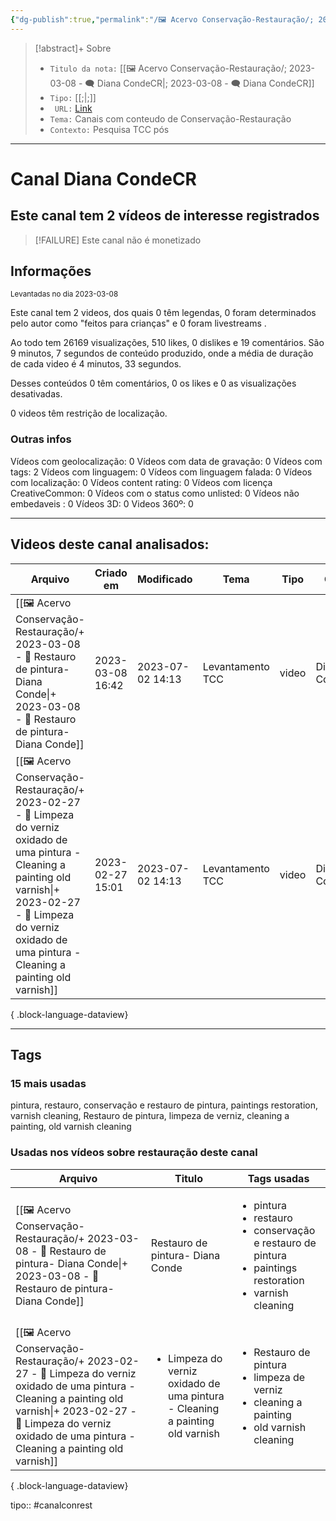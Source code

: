 ```yaml
---
{"dg-publish":true,"permalink":"/🖼️ Acervo Conservação-Restauração/; 2023-03-08 - 🗨️ Diana CondeCR/","tags":["🖼️/🗨️"]}
---
```


>[!abstract]+ Sobre
>- `Titulo da nota:`  [[🖼️ Acervo Conservação-Restauração/; 2023-03-08 - 🗨️ Diana CondeCR\|; 2023-03-08 - 🗨️ Diana CondeCR]]
>- `Tipo:`  [[;\|;]]
>- ` URL:`  [Link](http://www.youtube.com/@dianacondecr4735)
>- `Tema:`  Canais com conteudo de Conservação-Restauração
>- ` Contexto: ` Pesquisa TCC pós
***

# Canal Diana CondeCR
## Este canal tem 2 vídeos de interesse registrados
>[!FAILURE] Este canal não é monetizado

## Informações
<small> Levantadas no dia 2023-03-08 </small>


Este canal tem 2 videos, dos quais 0 têm legendas, 0 foram determinados pelo autor como "feitos para crianças" e 0 foram livestreams .

Ao todo tem 26169 visualizações, 510 likes, 0 dislikes e 19 comentários.
São 9 minutos, 7 segundos de conteúdo produzido, onde a média de duração de cada video é 4 minutos, 33 segundos.

Desses conteúdos 0 têm comentários, 0 os likes e 0 as visualizações desativadas.

0 videos têm restrição de localização.

### Outras infos

Vídeos com geolocalização: 0
Vídeos com data de gravação: 0
Vídeos com tags: 2
Vídeos com linguagem: 0
Vídeos com linguagem falada: 0
Vídeos com localização: 0
Vídeos content rating: 0
Vídeos com licença CreativeCommon: 0
Vídeos com o status como unlisted: 0
Vídeos não embedaveis : 0
Vídeos 3D: 0
Videos 360º: 0
***
## Videos deste canal analisados:
| Arquivo                                                                                                                                                                                                                                      | Criado em        | Modificado       | Tema             | Tipo  | Canal         |
| -------------------------------------------------------------------------------------------------------------------------------------------------------------------------------------------------------------------------------------------- | ---------------- | ---------------- | ---------------- | ----- | ------------- |
| [[🖼️ Acervo Conservação-Restauração/+ 2023-03-08   -  🎥️ Restauro de pintura- Diana Conde\|+ 2023-03-08   -  🎥️ Restauro de pintura- Diana Conde]]                                                                                     | 2023-03-08 16:42 | 2023-07-02 14:13 | Levantamento TCC | video | Diana CondeCR |
| [[🖼️ Acervo Conservação-Restauração/+ 2023-02-27   -  🎥️ Limpeza do verniz oxidado de uma pintura - Cleaning a painting old varnish\|+ 2023-02-27   -  🎥️ Limpeza do verniz oxidado de uma pintura - Cleaning a painting old varnish]] | 2023-02-27 15:01 | 2023-07-02 14:13 | Levantamento TCC | video | Diana CondeCR |

{ .block-language-dataview}
***

## Tags
### 15 mais usadas

pintura, restauro, conservação e restauro de pintura, paintings restoration, varnish cleaning, Restauro de pintura, limpeza de verniz, cleaning a painting, old varnish cleaning

### Usadas nos vídeos sobre restauração deste canal
| Arquivo                                                                                                                                                                                                                                      | Titulo                                                                                       | Tags usadas                                                                                                                                 |
| -------------------------------------------------------------------------------------------------------------------------------------------------------------------------------------------------------------------------------------------- | -------------------------------------------------------------------------------------------- | ------------------------------------------------------------------------------------------------------------------------------------------- |
| [[🖼️ Acervo Conservação-Restauração/+ 2023-03-08   -  🎥️ Restauro de pintura- Diana Conde\|+ 2023-03-08   -  🎥️ Restauro de pintura- Diana Conde]]                                                                                     | Restauro de pintura- Diana Conde                                                             | <ul><li>pintura</li><li>restauro</li><li>conservação e restauro de pintura</li><li>paintings restoration</li><li>varnish cleaning</li></ul> |
| [[🖼️ Acervo Conservação-Restauração/+ 2023-02-27   -  🎥️ Limpeza do verniz oxidado de uma pintura - Cleaning a painting old varnish\|+ 2023-02-27   -  🎥️ Limpeza do verniz oxidado de uma pintura - Cleaning a painting old varnish]] | <ul><li>Limpeza do verniz oxidado de uma pintura - Cleaning a painting old varnish</li></ul> | <ul><li>Restauro de pintura</li><li>limpeza de verniz</li><li>cleaning a painting</li><li>old varnish cleaning</li></ul>                    |

{ .block-language-dataview}




tipo:: #canalconrest